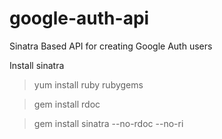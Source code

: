 google-auth-api
===============

Sinatra Based API for creating Google Auth users


Install sinatra
>yum install ruby rubygems

>gem install rdoc 

>gem install sinatra --no-rdoc --no-ri



